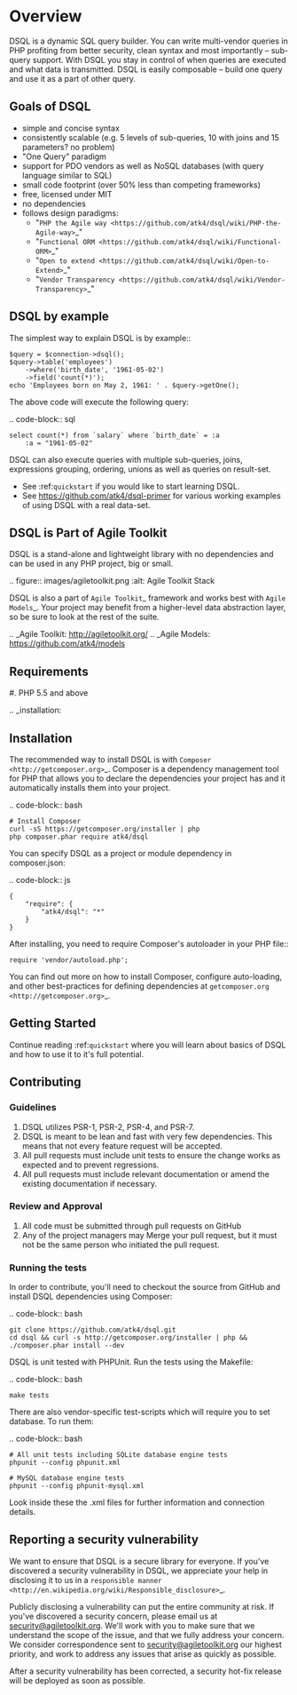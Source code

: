 # Overview

DSQL is a dynamic SQL query builder. You can write multi-vendor queries in PHP
profiting from better security, clean syntax and most importantly – sub-query
support. With DSQL you stay in control of when queries are executed and what
data is transmitted. DSQL is easily composable – build one query and use it as
a part of other query.

## Goals of DSQL

 - simple and concise syntax
 - consistently scalable (e.g. 5 levels of sub-queries, 10 with joins and 15
   parameters? no problem)
 - "One Query" paradigm
 - support for PDO vendors as well as NoSQL databases (with query language
   similar to SQL)
 - small code footprint (over 50% less than competing frameworks)
 - free, licensed under MIT
 - no dependencies
 - follows design paradigms:
     - "`PHP the Agile way <https://github.com/atk4/dsql/wiki/PHP-the-Agile-way>`_"
     - "`Functional ORM <https://github.com/atk4/dsql/wiki/Functional-ORM>`_"
     - "`Open to extend <https://github.com/atk4/dsql/wiki/Open-to-Extend>`_"
     - "`Vendor Transparency <https://github.com/atk4/dsql/wiki/Vendor-Transparency>`_"

## DSQL by example

The simplest way to explain DSQL is by example::

    $query = $connection->dsql();
    $query->table('employees')
        ->where('birth_date', '1961-05-02')
        ->field('count(*)');
    echo 'Employees born on May 2, 1961: ' . $query->getOne();

The above code will execute the following query:

.. code-block:: sql

    select count(*) from `salary` where `birth_date` = :a
        :a = "1961-05-02"

DSQL can also execute queries with multiple sub-queries, joins, expressions
grouping, ordering, unions as well as queries on result-set.

 - See :ref:`quickstart` if you would like to start learning DSQL.
 - See https://github.com/atk4/dsql-primer for various working
   examples of using DSQL with a real data-set.

## DSQL is Part of Agile Toolkit

DSQL is a stand-alone and lightweight library with no dependencies and can be
used in any PHP project, big or small.

.. figure:: images/agiletoolkit.png
   :alt: Agile Toolkit Stack

DSQL is also a part of `Agile Toolkit`_ framework and works best with
`Agile Models`_. Your project may benefit from a higher-level data abstraction
layer, so be sure to look at the rest of the suite.

.. _Agile Toolkit: http://agiletoolkit.org/
.. _Agile Models: https://github.com/atk4/models

## Requirements

#. PHP 5.5 and above

.. _installation:

## Installation

The recommended way to install DSQL is with
`Composer <http://getcomposer.org>`_. Composer is a dependency management tool
for PHP that allows you to declare the dependencies your project has and it
automatically installs them into your project.


.. code-block:: bash

    # Install Composer
    curl -sS https://getcomposer.org/installer | php
    php composer.phar require atk4/dsql

You can specify DSQL as a project or module dependency in composer.json:

.. code-block:: js

    {
        "require": {
            "atk4/dsql": "*"
        }
    }

After installing, you need to require Composer's autoloader in your PHP file::

    require 'vendor/autoload.php';

You can find out more on how to install Composer, configure auto-loading, and
other best-practices for defining dependencies at
`getcomposer.org <http://getcomposer.org>`_.

## Getting Started

Continue reading :ref:`quickstart` where you will learn about basics of DSQL
and how to use it to it's full potential.

## Contributing

### Guidelines

1. DSQL utilizes PSR-1, PSR-2, PSR-4, and PSR-7.
2. DSQL is meant to be lean and fast with very few dependencies. This means
   that not every feature request will be accepted.
3. All pull requests must include unit tests to ensure the change works as
   expected and to prevent regressions.
4. All pull requests must include relevant documentation or amend the existing
   documentation if necessary.

### Review and Approval

1. All code must be submitted through pull requests on GitHub
2. Any of the project managers may Merge your pull request, but it must not be
   the same person who initiated the pull request.

### Running the tests

In order to contribute, you'll need to checkout the source from GitHub and
install DSQL dependencies using Composer:

.. code-block:: bash

    git clone https://github.com/atk4/dsql.git
    cd dsql && curl -s http://getcomposer.org/installer | php && ./composer.phar install --dev

DSQL is unit tested with PHPUnit. Run the tests using the Makefile:

.. code-block:: bash

    make tests

There are also vendor-specific test-scripts which will require you to
set database. To run them:

.. code-block:: bash

    # All unit tests including SQLite database engine tests
    phpunit --config phpunit.xml

    # MySQL database engine tests
    phpunit --config phpunit-mysql.xml

Look inside these the .xml files for further information and connection details.

## Reporting a security vulnerability

We want to ensure that DSQL is a secure library for everyone. If you've
discovered a security vulnerability in DSQL, we appreciate your help in
disclosing it to us in a `responsible manner <http://en.wikipedia.org/wiki/Responsible_disclosure>`_.

Publicly disclosing a vulnerability can put the entire community at risk. If
you've discovered a security concern, please email us at
security@agiletoolkit.org. We'll work with you to make sure that we understand
the scope of the issue, and that we fully address your concern. We consider
correspondence sent to security@agiletoolkit.org our highest priority, and work
to address any issues that arise as quickly as possible.

After a security vulnerability has been corrected, a security hot-fix release
will be deployed as soon as possible.
